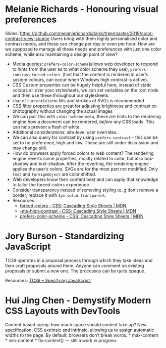 # Melanie Richards - Honouring visual preferences
Slides: https://github.com/melanierichards/talks/tree/master/2019/color-contrast-view-source
Users bring with them highly personalised color and contrast needs, and these can change per day or even per hour. How are we supposed to manage all these needs and preferences with just one color scheme, while also maintaining a design point of view? 
* Media queries: `prefers-color-scheme`(allows web developer to respond to hints from the user as to what color scheme they use), `prefers-contrast`,`forced-colors `(hint that the content is rendered in user’s system colours, can occur when Windows high contrast is active).
* CSS Custom properties can be hugely helpful here, instead of static colours all over your stylesheets, we can set variables on the root node and then use these throughout our stylesheets.
* Use of `currentColor`in fills and strokes of SVGs is recommended
* CSS filter properties are great for adjusting brightness and contrast on photography without changing the actual images
* We can pair this with `color-scheme-meta`, these are hints to the rendering engine how a document can be rendered, _before_ any CSS loads. This can help prevent a flash of white.
* Additional considerations: site-level user overrides.
* We can also query for contrast by using `prefers-contrast` - this can be set to no preference, high and low. These are still under discussion and may change still. 
* How do browsers apply forced colors to web content? The rendering engine reverts some properties, mostly related to color, but also box-shadow and text-shadow. After the reverting, the rendering engine applies the user’s colors. SVGs are for the most part not modified. Only `text` and `foreignObject` are color shifted.
* Web developers know their content best and can apply that knowledge to tailor the forced-colors experience.
* Consider transparency instead of removing styling (e..g don’t remove a border, replace it with `1px solid transparent`.
* Resources:
	* [forced-colors - CSS: Cascading Style Sheets | MDN](https://developer.mozilla.org/en-US/docs/Web/CSS/@media/forced-colors)
	* [-ms-high-contrast - CSS: Cascading Style Sheets | MDN](https://developer.mozilla.org/en-US/docs/Web/CSS/@media/-ms-high-contrast)
	* [prefers-color-scheme - CSS: Cascading Style Sheets | MDN](https://developer.mozilla.org/en-US/docs/Web/CSS/@media/prefers-color-scheme)


# Jory Burson - Standardizing JavaScript
TC39  operates in a proposal process through which they take ideas and then craft proposals around them. Anyone can comment on existing proposals or submit a new one. The processes can be quite opaque.

Resources: 
	[TC39 – Specifying JavaScript.](https://tc39.es/)

# Hui Jing Chen - Demystify Modern CSS Layouts with DevTools 
Content based sizing: how much space should content take up? New specification: CSS extrinsic and intrinsic, allowing us to assign automatic widths to the page. By default, browsers don’t break words.
	* max-content
	* min-content
	* fix-content() — still a work in progress


